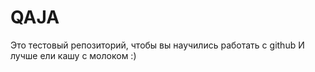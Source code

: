 # QAJA
Это тестовый репозиторий, чтобы вы научились работать с github
И лучше ели кашу с молоком :)
